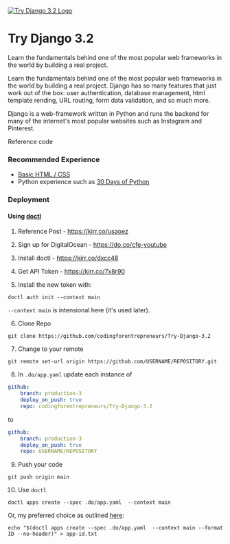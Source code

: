 [![Try Django 3.2 Logo](https://static.codingforentrepreneurs.com/media/projects/try-django-3-2/images/share/Try_Django_3_2_-_Share.jpg)](https://www.codingforentrepreneurs.com/projects/try-django-3-2)

# Try Django 3.2
Learn the fundamentals behind one of the most popular web frameworks in the world by building a real project.

Learn the fundamentals behind one of the most popular web frameworks in the world by building a real project. Django has so many features that just work out of the box: user authentication, database management, html template rending, URL routing, form data validation, and so much more.

Django is a web-framework written in Python and runs the backend for many of the internet's most popular websites such as Instagram and Pinterest.

Reference code

### Recommended Experience

- [Basic HTML / CSS](https://www.codingforentrepreneurs.com/projects/getting-started-html-css/)
- Python experience such as [30 Days of Python](https://www.codingforentrepreneurs.com/projects/30-days-python-38)


### Deployment

#### Using [doctl](https://kirr.co/usaoez)
1. Reference Post - https://kirr.co/usaoez

2. Sign up for DigitalOcean - https://do.co/cfe-youtube

3. Install doctl - https://kirr.co/dxcc48

4. Get API Token - https://kirr.co/7x8r90

5. Install the new token with:
```
doctl auth init --context main
```
`--context main` is intensional here (it's used later).

6. Clone Repo

```
git clone https://github.com/codingforentrepreneurs/Try-Django-3.2
```
7. Change to your remote
```
git remote set-url origin https://github.com/USERNAME/REPOSITORY.git
```

8. In `.do/app.yaml` update each instance of
```yaml
github:
    branch: production-3
    deploy_on_push: true
    repo: codingforentrepreneurs/Try-Django-3.2
```
to
```yaml
github:
    branch: production-3
    deploy_on_push: true
    repo: USERNAME/REPOSITORY
```

9. Push your code

```
git push origin main
```

10. Use `doctl`

```
doctl apps create --spec .do/app.yaml  --context main
```
Or, my preferred choice as outlined [here](https://kirr.co/usaoez):
```
echo "$(doctl apps create --spec .do/app.yaml  --context main --format ID --no-header)" > app-id.txt 
```